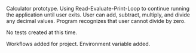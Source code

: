 Calculator prototype.
Using Read-Evaluate-Print-Loop to continue running the application until user exits.
User can add, subtract, multiply, and divide any decimal values.
Program recognizes that user cannot divide by zero.

No tests created at this time.

Workflows added for project. Environment variable added.